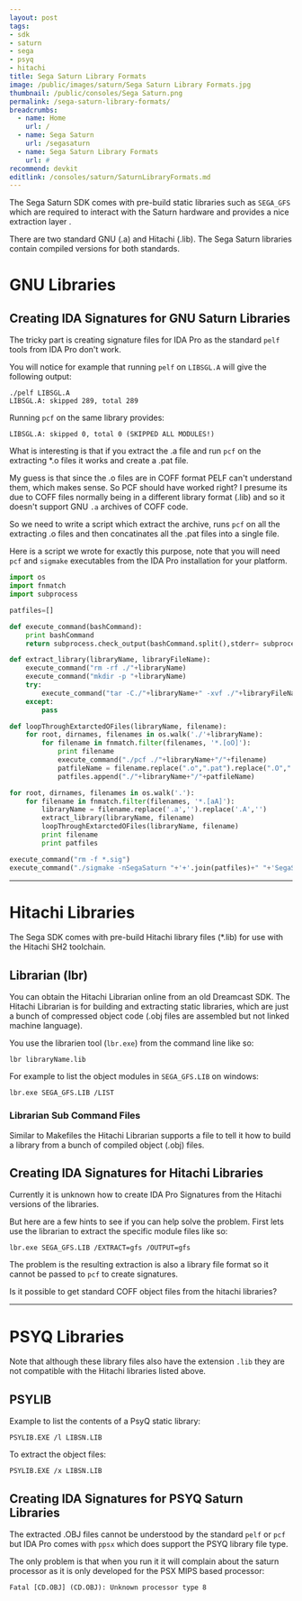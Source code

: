 ```yaml
---
layout: post
tags:
- sdk
- saturn
- sega
- psyq
- hitachi
title: Sega Saturn Library Formats
image: /public/images/saturn/Sega Saturn Library Formats.jpg
thumbnail: /public/consoles/Sega Saturn.png
permalink: /sega-saturn-library-formats/
breadcrumbs:
  - name: Home
    url: /
  - name: Sega Saturn
    url: /segasaturn
  - name: Sega Saturn Library Formats
    url: #
recommend: devkit
editlink: /consoles/saturn/SaturnLibraryFormats.md
---
```


The Sega Saturn SDK comes with pre-build static libraries such as `SEGA_GFS` which are required to interact with the Saturn hardware and provides a nice extraction layer .

There are two standard GNU (.a) and Hitachi (.lib). The Sega Saturn libraries contain compiled versions for both standards.

# GNU Libraries

## Creating IDA Signatures for GNU Saturn Libraries
The tricky part is creating signature files for IDA Pro as the standard `pelf` tools from IDA Pro don't work.

You will notice for example that running `pelf` on `LIBSGL.A` will give the following output:
```
./pelf LIBSGL.A
LIBSGL.A: skipped 289, total 289
```

Running `pcf` on the same library provides:
```
LIBSGL.A: skipped 0, total 0 (SKIPPED ALL MODULES!)
```

What is interesting is that if you extract the .a file and run `pcf` on the extracting *.o files it works and create a .pat file.

My guess is that since the .o files are in COFF format PELF can't understand them, which makes sense. So PCF should have worked right? I presume its due to COFF files normally being in a different library format (.lib) and so it doesn't support GNU `.a` archives of COFF code.

So we need to write a script which extract the archive, runs `pcf` on all the extracting .o files and then concatinates all the .pat files into a single file.

Here is a script we wrote for exactly this purpose, note that you will need `pcf` and `sigmake` executables from the IDA Pro installation for your platform.
```python
import os
import fnmatch
import subprocess

patfiles=[]

def execute_command(bashCommand):
    print bashCommand
    return subprocess.check_output(bashCommand.split(),stderr= subprocess.STDOUT)

def extract_library(libraryName, libraryFileName):
    execute_command("rm -rf ./"+libraryName)
    execute_command("mkdir -p "+libraryName)
    try:
        execute_command("tar -C./"+libraryName+" -xvf ./"+libraryFileName)
    except:
        pass

def loopThroughExtarctedOFiles(libraryName, filename):
    for root, dirnames, filenames in os.walk('./'+libraryName):
        for filename in fnmatch.filter(filenames, '*.[oO]'):
            print filename
            execute_command("./pcf ./"+libraryName+"/"+filename)
            patfileName = filename.replace(".o",".pat").replace(".O",".pat")
            patfiles.append("./"+libraryName+"/"+patfileName)

for root, dirnames, filenames in os.walk('.'):
    for filename in fnmatch.filter(filenames, '*.[aA]'):
        libraryName = filename.replace('.a','').replace('.A','')
        extract_library(libraryName, filename)
        loopThroughExtarctedOFiles(libraryName, filename)
        print filename
        print patfiles

execute_command("rm -f *.sig")
execute_command("./sigmake -nSegaSaturn "+'+'.join(patfiles)+" "+'SegaSaturn.sig')
```

---
# Hitachi Libraries
The Sega SDK comes with pre-build Hitachi library files (*.lib) for use with the Hitachi SH2 toolchain.

## Librarian (lbr)
You can obtain the Hitachi Librarian online from an old Dreamcast SDK. The Hitachi Librarian is for building and extracting static libraries, which are just a bunch of compressed object code (.obj files are assembled but not linked machine language).

You use the librarien tool (`lbr.exe`) from the command line like so:
```
lbr libraryName.lib
```
For example to list the object modules in `SEGA_GFS.LIB` on windows:
```
lbr.exe SEGA_GFS.LIB /LIST
```

### Librarian Sub Command Files
Similar to Makefiles the Hitachi Librarian supports a file to tell it how to build a library from a bunch of compiled object (.obj) files.


## Creating IDA Signatures for Hitachi Libraries
Currently it is unknown how to create IDA Pro Signatures from the Hitachi versions of the libraries.

But here are a few hints to see if you can help solve the problem.
First lets use the librarian to extract the specific module files like so:
```
lbr.exe SEGA_GFS.LIB /EXTRACT=gfs /OUTPUT=gfs
```
The problem is the resulting extraction is also a library file format so it cannot be passed to `pcf` to create signatures.

Is it possible to get standard COFF object files from the hitachi libraries?

---
# PSYQ Libraries
Note that although these library files also have the extension `.lib` they are not compatible with the Hitachi libraries listed above.

## PSYLIB

Example to list the contents of a PsyQ static library:
```dos
PSYLIB.EXE /l LIBSN.LIB
```

To extract the object files:
```
PSYLIB.EXE /x LIBSN.LIB
```

## Creating IDA Signatures for PSYQ Saturn Libraries
The extracted .OBJ files cannot be understood by the standard `pelf` or `pcf` but IDA Pro comes with `ppsx` which does support the PSYQ library file type.

The only problem is that when you run it it will complain about the saturn processor as it is only developed for the PSX MIPS based processor:
```
Fatal [CD.OBJ] (CD.OBJ): Unknown processor type 8
```
